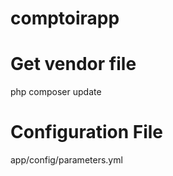 # comptoirapp

# Get vendor file
php composer update

# Configuration File
app/config/parameters.yml